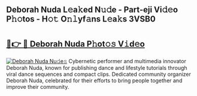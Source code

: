 ## Deborah Nuda L𝚎a𝚔ed N𝚞𝚍e - Part-eji Vi𝚍𝚎o P𝚑𝚘tos - H𝚘𝚝 O𝚗𝚕yf𝚊ns L𝚎a𝚔s 3VSB0

# <h2><a href="http://kf5jeu.oniu.top/?m=Deborah+Nuda">🔗👉 🔴 Deborah Nuda P𝚑ot𝚘𝚜 V𝚒d𝚎o</a></h2>

[![Deborah Nuda Nu𝚍e𝚜](https://i.imgur.com/0qMVB7G.gif)](http://kf5jeu.oniu.top/?m=Deborah+Nuda)
Cybernetic performer and multimedia innovator Deborah Nuda, known for publishing dance and lifestyle tutorials through viral dance sequences and compact clips. Dedicated community organizer Deborah Nuda, celebrated for their efforts to bring people together and improve their community.  
